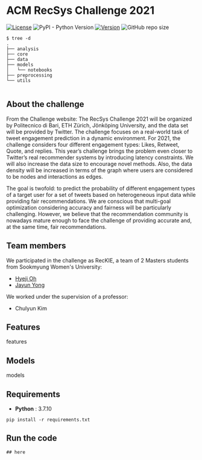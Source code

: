 # ACM RecSys Challenge 2021

[![License](https://img.shields.io/badge/License-Apache%202.0-blue.svg)](https://github.com/RecKIE7/recsys2021-twitter/blob/master/LICENSE)
![PyPI - Python Version](https://img.shields.io/pypi/pyversions/scikit-daisy) 
[![Version](https://img.shields.io/badge/version-v1.0.0-orange)](https://github.com/RecKIE7/recsys2021-twitter) 
![GitHub repo size](https://img.shields.io/github/repo-size/RecKIE7/recsys2021-twitter)


```
$ tree -d
.
├── analysis
├── core
├── data
├── models
│   └── notebooks
├── preprocessing
└── utils


```


## About the challenge
From the Challenge website: 
The RecSys Challenge 2021 will be organized by Politecnico di Bari, ETH Zürich, Jönköping University, and the data set will be provided by Twitter. The challenge focuses on a real-world task of tweet engagement prediction in a dynamic environment. For 2021, the challenge considers four different engagement types: Likes, Retweet, Quote, and replies. This year’s challenge brings the problem even closer to Twitter’s real recommender systems by introducing latency constraints. We will also increase the data size to encourage novel methods. Also, the data density will be increased in terms of the graph where users are considered to be nodes and interactions as edges.

The goal is twofold: to predict the probability of different engagement types of a target user for a set of tweets based on heterogeneous input data while providing fair recommendations. We are conscious that multi-goal optimization considering accuracy and fairness will be particularly challenging. However, we believe that the recommendation community is nowadays mature enough to face the challenge of providing accurate and, at the same time, fair recommendations.

## Team members
We participated in the challenge as RecKIE, a team of 2 Masters students from Sookmyung Women's University:
- [Hyeji Oh](https://github.com/HYEZ)
- [Jayun Yong](https://github.com/nyongja)

We worked under the supervision of a professor:
- Chulyun Kim

## Features
features

## Models
models

## Requirements
- __Python__ : 3.7.10

```
pip install -r requirements.txt
```

## Run the code
```
## here
```
